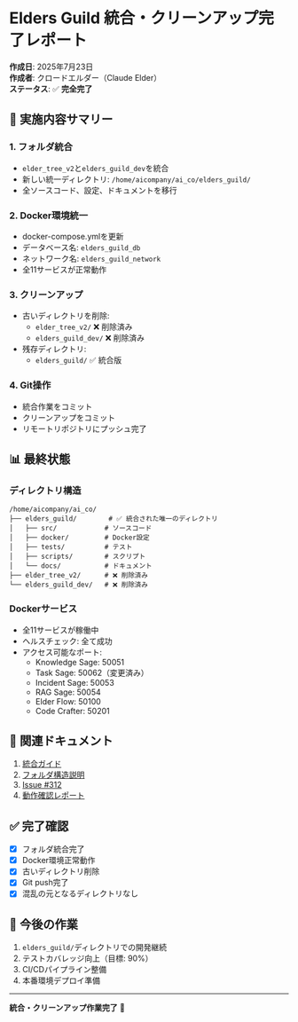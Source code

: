 # Elders Guild 統合・クリーンアップ完了レポート

**作成日**: 2025年7月23日  
**作成者**: クロードエルダー（Claude Elder）  
**ステータス**: ✅ **完全完了**

## 🎯 実施内容サマリー

### 1. フォルダ統合
- `elder_tree_v2`と`elders_guild_dev`を統合
- 新しい統一ディレクトリ: `/home/aicompany/ai_co/elders_guild/`
- 全ソースコード、設定、ドキュメントを移行

### 2. Docker環境統一
- docker-compose.ymlを更新
- データベース名: `elders_guild_db`
- ネットワーク名: `elders_guild_network`
- 全11サービスが正常動作

### 3. クリーンアップ
- 古いディレクトリを削除:
  - `elder_tree_v2/` ❌ 削除済み
  - `elders_guild_dev/` ❌ 削除済み
- 残存ディレクトリ:
  - `elders_guild/` ✅ 統合版

### 4. Git操作
- 統合作業をコミット
- クリーンアップをコミット
- リモートリポジトリにプッシュ完了

## 📊 最終状態

### ディレクトリ構造
```
/home/aicompany/ai_co/
├── elders_guild/        # ✅ 統合された唯一のディレクトリ
│   ├── src/            # ソースコード
│   ├── docker/         # Docker設定
│   ├── tests/          # テスト
│   ├── scripts/        # スクリプト
│   └── docs/           # ドキュメント
├── elder_tree_v2/      # ❌ 削除済み
└── elders_guild_dev/   # ❌ 削除済み
```

### Dockerサービス
- 全11サービスが稼働中
- ヘルスチェック: 全て成功
- アクセス可能なポート:
  - Knowledge Sage: 50051
  - Task Sage: 50062（変更済み）
  - Incident Sage: 50053
  - RAG Sage: 50054
  - Elder Flow: 50100
  - Code Crafter: 50201

## 📝 関連ドキュメント

1. [統合ガイド](../guides/elders-guild/complete-setup-guide.md)
2. [フォルダ構造説明](../architecture/elders-guild-folder-structure.md)
3. [Issue #312](../issues/issue-312-elders-guild-folder-consolidation.md)
4. [動作確認レポート](elders-guild-integration-health-check.md)

## ✅ 完了確認

- [x] フォルダ統合完了
- [x] Docker環境正常動作
- [x] 古いディレクトリ削除
- [x] Git push完了
- [x] 混乱の元となるディレクトリなし

## 🚀 今後の作業

1. `elders_guild/`ディレクトリでの開発継続
2. テストカバレッジ向上（目標: 90%）
3. CI/CDパイプライン整備
4. 本番環境デプロイ準備

---

**統合・クリーンアップ作業完了** 🎉